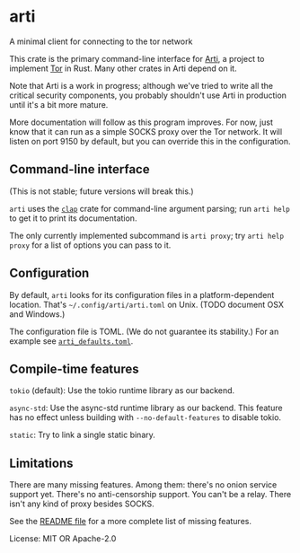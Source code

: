 # arti

A minimal client for connecting to the tor network

This crate is the primary command-line interface for
[Arti](https://gitlab.torproject.org/tpo/core/arti/), a project to
implement [Tor](https://www.torproject.org/) in Rust.
Many other crates in Arti depend on it.

Note that Arti is a work in progress; although we've tried to
write all the critical security components, you probably shouldn't
use Arti in production until it's a bit more mature.

More documentation will follow as this program improves.  For now,
just know that it can run as a simple SOCKS proxy over the Tor network.
It will listen on port 9150 by default, but you can override this in
the configuration.

## Command-line interface

(This is not stable; future versions will break this.)

`arti` uses the [`clap`](https://docs.rs/clap/) crate for command-line
argument parsing; run `arti help` to get it to print its documentation.

The only currently implemented subcommand is `arti proxy`; try
`arti help proxy` for a list of options you can pass to it.

## Configuration

By default, `arti` looks for its configuration files in a
platform-dependent location.  That's `~/.config/arti/arti.toml` on
Unix. (TODO document OSX and Windows.)

The configuration file is TOML.  (We do not guarantee its stability.)
For an example see [`arti_defaults.toml`](./arti_defaults.toml).

## Compile-time features

`tokio` (default): Use the tokio runtime library as our backend.

`async-std`: Use the async-std runtime library as our backend.
This feature has no effect unless building with `--no-default-features`
to disable tokio.

`static`: Try to link a single static binary.

## Limitations

There are many missing features.  Among them: there's no onion
service support yet. There's no anti-censorship support.  You
can't be a relay.  There isn't any kind of proxy besides SOCKS.

See the [README
file](https://gitlab.torproject.org/tpo/core/arti/-/blob/main/README.md)
for a more complete list of missing features.

License: MIT OR Apache-2.0
